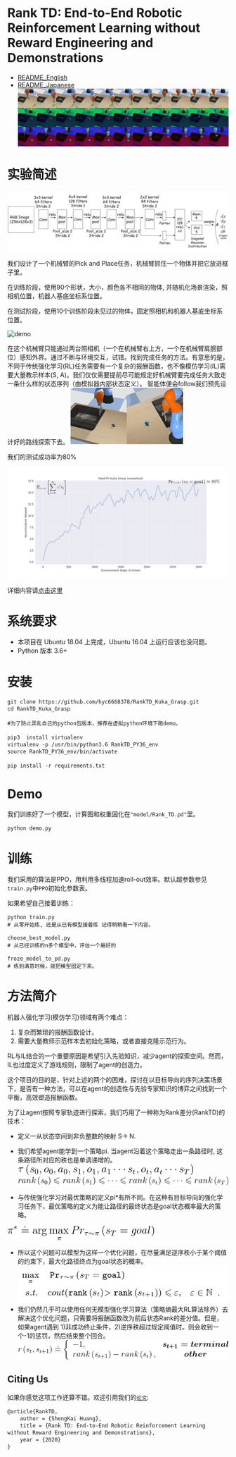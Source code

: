 # Rank TD: End-to-End Robotic Reinforcement Learning without Reward Engineering and Demonstrations

 - [README_English](./readme_En.md) 
 - [README_Japanese](./readme_Jp.md)
![obs_sequence](./img/obs_sequence.png)

实验简述
============


![Actor网络架构](./img/actor.png)




我们设计了一个机械臂的Pick and Place任务，机械臂抓住一个物体并把它放进框子里。


在训练阶段，使用90个形状，大小，颜色各不相同的物体, 并随机化场景渲染，照相机位置，机器人基底坐标系位置。

在测试阶段，使用10个训练阶段未见过的物体，固定照相机和机器人基底坐标系位置。

![demo](./img/RankTD_kuka_demo.gif)


在这个机械臂只能通过两台照相机（一个在机械臂右上方，一个在机械臂肩膀部位）感知外界。通过不断与环境交互，试错。找到完成任务的方法。有意思的是，不同于传统强化学习(RL)任务需要有一个复杂的报酬函数，也不像模仿学习(IL)需要大量教示样本(S, A)。我们仅仅需要提前尽可能规定好机械臂要完成任务大致走一条什么样的状态序列（由模拟器内部状态定义）。 智能体便会follow我们预先设计好的路线探索下去。
![观测图像](./img/obs.png)


我们的测试成功率为80%

![learning_curve](./img/RankTD_learning_curve.png)

详细内容请[点击这里](./doc/robomech_RM20-0006.pdf)



系统要求
============

- 本项目在 Ubuntu 18.04 上完成，Ubuntu 16.04 上运行应该也没问题。
- Python 版本 3.6+

安装
============

    git clone https://github.com/hyc6668378/RankTD_Kuka_Grasp.git
    cd RankTD_Kuka_Grasp
	
	#为了防止弄乱自己的python包版本，推荐在虚拟python环境下跑demo。
	
	pip3  install virtualenv
	virtualenv -p /usr/bin/python3.6 RankTD_PY36_env
	source RankTD_PY36_env/bin/activate
	
	pip install -r requirements.txt


Demo
============

我们训练好了一个模型，计算图和权重固化在`"model/Rank_TD.pd"`里。

```shell
python demo.py 
```
训练
============
我们采用的算法是PPO，用利用多线程加速roll-out效率。默认超参数参见`train.py`中`PPO`初始化参数表。

如果希望自己接着训练：

```shell
python train.py  
# 从零开始练, 还是从已有模型接着练 记得稍稍看一下内容。
```

```shell
choose_best_model.py
# 从已经训练的n多个模型中，评估一个最好的
```


```shell
froze_model_to_pd.py
# 练到满意时候，就把模型固定下来。
```


方法简介
============

机器人强化学习(模仿学习)领域有两个难点：

1. 复杂而繁琐的报酬函数设计。
2. 需要大量教师示范样本去初始化策略，或者直接克隆示范行为。

RL与IL结合的一个重要原因是希望引入先验知识，减少agent的探索空间。然而，IL也过度定义了游戏规则，限制了agent的创造力。

这个项目的目的是，针对上述的两个的困难，探讨在以目标导向的序列决策场景下，是否有一种方法，可以在agent的创造性与先验专家知识的博弈之间找到一个平衡，高效塑造报酬函数。



为了让agent按照专家轨迹进行探索，我们巧用了一种称为Rank差分(RankTD)的技术：

 - 定义一从状态空间到非负整数的映射 S-> N.
 - 我们希望agent能学到一个策略pi. 
   当agent沿着这个策略走出一条路径时, 这条路径所对应的秩也是单调递增的。
![policy](./img/trance.gif)
![policy](./img/rank.gif)

 -  与传统强化学习对最优策略的定义pi*有所不同。在这种有目标导向的强化学习任务下，最优策略的定义为能让路径的最终状态是goal状态概率最大的策略。

![policy](./img/policy.gif)

 -  所以这个问题可以模型为这样一个优化问题，在尽量满足逆序秩小于某个阈值的约束下，最大化路径终点为goal状态的概率。
![optimize](./img/optimize.png)
 -  我们仍然几乎可以使用任何无模型强化学习算法（策略熵最大RL算法除外）去解决这个优化问题，只需要将报酬函数改为前后状态Rank的差分值。但是，如果agent遇到 1)非成功终止条件，2)逆序秩超过规定阈值时。则会收到一个-1的惩罚，然后结束整个回合。
![reward](./img/rankTD_reward.gif)


Citing Us
------------------
如果你感觉这项工作还算不错。欢迎引用我们的[`论文`](./doc/robomech_RM20-0006.pdf):

```
@article{RankTD,
    author = {ShengKai Huang},
    title = {Rank TD: End-to-End Robotic Reinforcement Learning without Reward Engineering and Demonstrations},
    year = {2020}
}
```
